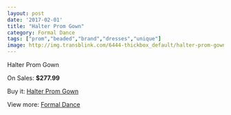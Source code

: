 ```yaml
---
layout: post
date: '2017-02-01'
title: "Halter Prom Gown"
category: Formal Dance
tags: ["prom","beaded","brand","dresses","unique"]
image: http://img.transblink.com/6444-thickbox_default/halter-prom-gown.jpg
---
```

Halter Prom Gown

On Sales: **$277.99**
<a href="https://www.transblink.com/en/formal-dance/2080-halter-prom-gown.html"><amp-img layout="responsive" width="600" height="600" src="//img.transblink.com/6444-thickbox_default/halter-prom-gown.jpg" alt="Halter Prom Gown 0" /></a>
<a href="https://www.transblink.com/en/formal-dance/2080-halter-prom-gown.html"><amp-img layout="responsive" width="600" height="600" src="//img.transblink.com/6446-thickbox_default/halter-prom-gown.jpg" alt="Halter Prom Gown 1" /></a>
<a href="https://www.transblink.com/en/formal-dance/2080-halter-prom-gown.html"><amp-img layout="responsive" width="600" height="600" src="//img.transblink.com/6445-thickbox_default/halter-prom-gown.jpg" alt="Halter Prom Gown 2" /></a>

Buy it: [Halter Prom Gown](https://www.transblink.com/en/formal-dance/2080-halter-prom-gown.html "Halter Prom Gown")

View more: [Formal Dance](https://www.transblink.com/en/6-formal-dance "Formal Dance")